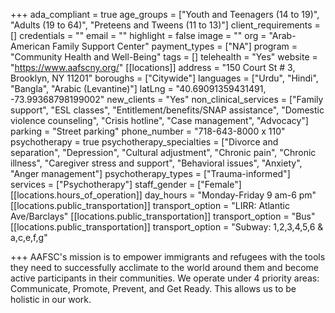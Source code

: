 +++
ada_compliant = true
age_groups = ["Youth and Teenagers (14 to 19)", "Adults (19 to 64)", "Preteens and Tweens (11 to 13)"]
client_requirements = []
credentials = ""
email = ""
highlight = false
image = ""
org = "Arab-American Family Support Center"
payment_types = ["NA"]
program = "Community Health and Well-Being"
tags = []
telehealth = "Yes"
website = "https://www.aafscny.org/"
[[locations]]
address = "150 Court St # 3, Brooklyn, NY 11201"
boroughs = ["Citywide"]
languages = ["Urdu", "Hindi", "Bangla", "Arabic (Levantine)"]
latLng = "40.69091359431491, -73.99368798199002"
new_clients = "Yes"
non_clinical_services = ["Family support", "ESL classes", "Entitlement/benefits/SNAP assistance", "Domestic violence counseling", "Crisis hotline", "Case management", "Advocacy"]
parking = "Street parking"
phone_number = "718-643-8000 x 110"
psychotherapy = true
psychotherapy_specialties = ["Divorce and separation", "Depression", "Cultural adjustment", "Chronic pain", "Chronic illness", "Caregiver stress and support", "Behavioral issues", "Anxiety", "Anger management"]
psychotherapy_types = ["Trauma-informed"]
services = ["Psychotherapy"]
staff_gender = ["Female"]
[[locations.hours_of_operation]]
day_hours = "Monday-Friday 9 am-6 pm"
[[locations.public_transportation]]
transport_option = "LIRR: Atlantic Ave/Barclays"
[[locations.public_transportation]]
transport_option = "Bus"
[[locations.public_transportation]]
transport_option = "Subway: 1,2,3,4,5,6 & a,c,e,f,g"

+++
AAFSC's mission is to empower immigrants and refugees with the tools they need to successfully acclimate to the world around them and become active participants in their communities. We operate under 4 priority areas: Communicate, Promote, Prevent, and Get Ready. This allows us to be holistic in our work.